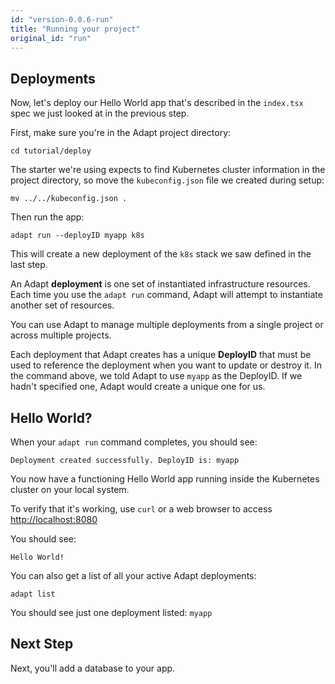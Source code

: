 ```yaml
---
id: "version-0.0.6-run"
title: "Running your project"
original_id: "run"
---
```

<!-- DOCTOC SKIP -->


## Deployments

Now, let's deploy our Hello World app that's described in the `index.tsx` spec we just looked at in the previous step.

First, make sure you're in the Adapt project directory:
<!-- doctest command -->

```console
cd tutorial/deploy
```
The starter we're using expects to find Kubernetes cluster information in the project directory, so move the `kubeconfig.json` file we created during setup:
<!-- doctest command -->

```console
mv ../../kubeconfig.json .
```

Then run the app:
<!-- doctest command -->

```console
adapt run --deployID myapp k8s
```
This will create a new deployment of the `k8s` stack we saw defined in the last step.

An Adapt **deployment** is one set of instantiated infrastructure resources.
Each time you use the `adapt run` command, Adapt will attempt to instantiate another set of resources.

You can use Adapt to manage multiple deployments from a single project or across multiple projects.

Each deployment that Adapt creates has a unique **DeployID** that must be used to reference the deployment when you want to update or destroy it.
In the command above, we told Adapt to use `myapp` as the DeployID.
If we hadn't specified one, Adapt would create a unique one for us.

## Hello World?

When your `adapt run` command completes, you should see:
```console
Deployment created successfully. DeployID is: myapp
```

You now have a functioning Hello World app running inside the Kubernetes cluster on your local system.

To verify that it's working, use `curl` or a web browser to access [http://localhost:8080](http://localhost:8080)

You should see:
```console
Hello World!
```

You can also get a list of all your active Adapt deployments:
<!-- doctest command -->

```console
adapt list
```
You should see just one deployment listed: `myapp`

## Next Step

Next, you'll add a database to your app.

